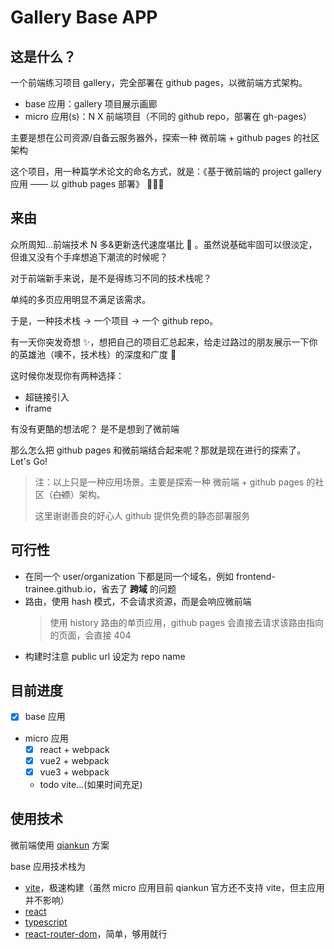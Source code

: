 # Gallery Base APP

## 这是什么？

一个前端练习项目 gallery，完全部署在 github pages，以微前端方式架构。

- base 应用：gallery 项目展示画廊
- micro 应用(s)：N X 前端项目（不同的 github repo，部署在 gh-pages）

主要是想在公司资源/自备云服务器外，探索一种 微前端 + github pages 的社区架构

这个项目，用一种篇学术论文的命名方式，就是：《基于微前端的 project gallery 应用 —— 以 github pages 部署》 🎉🎉🎉

## 来由

众所周知...前端技术 N 多&更新迭代速度堪比 🚀 。虽然说基础牢固可以很淡定，但谁又没有个手痒想追下潮流的时候呢？

对于前端新手来说，是不是得练习不同的技术栈呢？

单纯的多页应用明显不满足该需求。

于是，一种技术栈 -> 一个项目 -> 一个 github repo。

有一天你突发奇想 ✨，想把自己的项目汇总起来，给走过路过的朋友展示一下你的英雄池（噢不，技术栈）的深度和广度 💪

这时候你发现你有两种选择：

- 超链接引入
- iframe

有没有更酷的想法呢？
是不是想到了微前端

那么怎么把 github pages 和微前端结合起来呢？那就是现在进行的探索了。Let's Go!

> 注：以上只是一种应用场景。主要是探索一种 微前端 + github pages 的社区（~~白嫖~~）架构。
>
> 这里谢谢善良的好心人 github 提供免费的静态部署服务

## 可行性

- 在同一个 user/organization 下都是同一个域名，例如 frontend-trainee.github.io，省去了 **跨域** 的问题
- 路由，使用 hash 模式，不会请求资源，而是会响应微前端
  > 使用 history 路由的单页应用，github pages 会直接去请求该路由指向的页面，会直接 404
- 构建时注意 public url 设定为 repo name

## 目前进度

- [x] base 应用
- micro 应用
  - [x] react + webpack
  - [x] vue2 + webpack
  - [x] vue3 + webpack
  - todo vite...(如果时间充足)

## 使用技术

微前端使用 [qiankun](https://qiankun.umijs.org/zh/guide) 方案

base 应用技术栈为

- [vite](https://cn.vitejs.dev/guide/)，极速构建（虽然 micro 应用目前 qiankun 官方还不支持 vite，但主应用并不影响）
- [react](https://zh-hans.reactjs.org/)
- [typescript](https://www.typescriptlang.org/)
- [react-router-dom](https://www.npmjs.com/package/react-router-dom)，简单，够用就行
